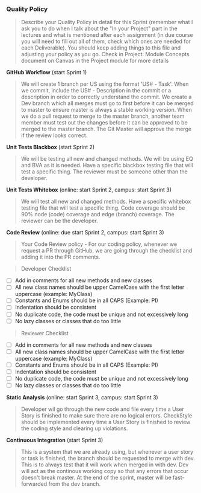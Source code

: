 ### Quality Policy
> Describe your Quality Policy in detail for this Sprint (remember what I ask you to do when I talk about the "In your Project" part in the lectures and what is mentioned after each assignment (in due course you will need to fill out all of them, check which ones are needed for each Deliverable). You should keep adding things to this file and adjusting your policy as you go.
> Check in Project: Module Concepts document on Canvas in the Project module for more details 

**GitHub Workflow** (start Sprint 1)
  > We will create 1 branch per US using the format 'US# - Task'. When we commit, include the US# - Description in the commit or a description in order to correctly understand the commit. We create a Dev branch which all merges must go to first before it can be merged to master to ensure master is always a stable working version. When we do a pull request to merge to the master branch, another team member must test out the changes before it can be approved to be merged to the master branch. The Git Master will approve the merge if the review looks correct. 
  
**Unit Tests Blackbox** (start Sprint 2)
  > We will be testing all new and changed methods. We will be using EQ and BVA as it is needed. Have a specific blackbox testing file that will test a specific thing. The reviewer must be someone other than the developer.

 **Unit Tests Whitebox** (online: start Sprint 2, campus: start Sprint 3)
  > We will test all new and changed methods. Have a specific whitebox testing file that will test a specific thing. Code coverage should be 90% node (code) coverage and edge (branch) coverage. The reviewer can be the developer. 

**Code Review** (online: due start Sprint 2, campus: start Sprint 3)
  > Your Code Review policy - For our coding policy, whenever we request a PR through GitHub, we are going through the checklist and adding it into the PR comments.   

  > Developer Checklist
  - [ ] Add in comments for all new methods and new classes
  - [ ] All new class names should be upper CamelCase with the first letter uppercase (example: MyClass)
  - [ ] Constants and Enums should be in all CAPS (Example: PI)
  - [ ] Indentation should be consistent
  - [ ] No duplicate code, the code must be unique and not excessively long
  - [ ] No lazy classes or classes that do too little

  > Reviewer Checklist
  - [ ] Add in comments for all new methods and new classes
  - [ ] All new class names should be upper CamelCase with the first letter uppercase (example: MyClass)
  - [ ] Constants and Enums should be in all CAPS (Example: PI)
  - [ ] Indentation should be consistent
  - [ ] No duplicate code, the code must be unique and not excessively long
  - [ ] No lazy classes or classes that do too little

**Static Analysis**  (online: start Sprint 3, campus: start Sprint 3)
  > Developer wil go through the new code and file every time a User Story is finished to make sure there are no logical errors. CheckStyle should be implemented every time a User Story is finished to review the coding style and clearing up violations. 

**Continuous Integration**  (start Sprint 3)
  > This is a system that we are already using, but whenever a user story or task is finished, the branch should be requested to merge with dev. This is to always test that it will work when merged in with dev. Dev will act as the continous working copy so that any errors that occur doesn't break master. At the end of the sprint, master will be fast-forwarded from the dev branch.
